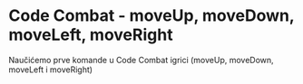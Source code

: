 # Code Combat - moveUp, moveDown, moveLeft, moveRight

Naučićemo prve komande u Code Combat igrici  (moveUp, moveDown, moveLeft i moveRight)
